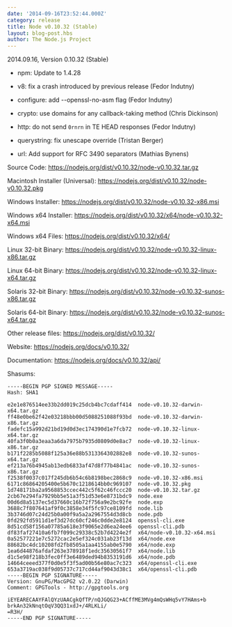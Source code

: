 ```yaml
---
date: '2014-09-16T23:52:44.000Z'
category: release
title: Node v0.10.32 (Stable)
layout: blog-post.hbs
author: The Node.js Project
---
```


2014.09.16, Version 0.10.32 (Stable)

- npm: Update to 1.4.28

- v8: fix a crash introduced by previous release (Fedor Indutny)

- configure: add --openssl-no-asm flag (Fedor Indutny)

- crypto: use domains for any callback-taking method (Chris Dickinson)

- http: do not send `0rnrn` in TE HEAD responses (Fedor Indutny)

- querystring: fix unescape override (Tristan Berger)

- url: Add support for RFC 3490 separators (Mathias Bynens)

Source Code: https://nodejs.org/dist/v0.10.32/node-v0.10.32.tar.gz

Macintosh Installer (Universal): https://nodejs.org/dist/v0.10.32/node-v0.10.32.pkg

Windows Installer: https://nodejs.org/dist/v0.10.32/node-v0.10.32-x86.msi

Windows x64 Installer: https://nodejs.org/dist/v0.10.32/x64/node-v0.10.32-x64.msi

Windows x64 Files: https://nodejs.org/dist/v0.10.32/x64/

Linux 32-bit Binary: https://nodejs.org/dist/v0.10.32/node-v0.10.32-linux-x86.tar.gz

Linux 64-bit Binary: https://nodejs.org/dist/v0.10.32/node-v0.10.32-linux-x64.tar.gz

Solaris 32-bit Binary: https://nodejs.org/dist/v0.10.32/node-v0.10.32-sunos-x86.tar.gz

Solaris 64-bit Binary: https://nodejs.org/dist/v0.10.32/node-v0.10.32-sunos-x64.tar.gz

Other release files: https://nodejs.org/dist/v0.10.32/

Website: https://nodejs.org/docs/v0.10.32/

Documentation: https://nodejs.org/docs/v0.10.32/api/

Shasums:

```
-----BEGIN PGP SIGNED MESSAGE-----
Hash: SHA1

e2e1e876514ee33b2dd019c25dcb4bc7cdaff414  node-v0.10.32-darwin-x64.tar.gz
ff48e0be62f42e03218bbb00d5088251088f93bd  node-v0.10.32-darwin-x86.tar.gz
fadefc15a992d21bd19d0d3ec174390d1e7fcb72  node-v0.10.32-linux-x64.tar.gz
40fa3f0b0a3eaa3a6da7975b7935d0809d0e8ac7  node-v0.10.32-linux-x86.tar.gz
b171f2285b5088f125a36e88b5313364302882e8  node-v0.10.32-sunos-x64.tar.gz
ef213a76b4945ab13edb6833af47d8f77b4841ac  node-v0.10.32-sunos-x86.tar.gz
f2538f0037c017f245db6b54c6b8198bec2868c9  node-v0.10.32-x86.msi
6171c86864205400e5b670c1218614bb0c969107  node-v0.10.32.pkg
1d748171ba2a9568853ccec442c5f62c46fccc20  node-v0.10.32.tar.gz
2cb67e294fa7929bb5e51a3f51d53e6e8731bdc9  node.exe
00d6d8a5137ec5d37660c16b72f756a9e2bc92fe  node.exp
3688c7f807641af9f0c3858e34f5fc97ce8109fd  node.lib
3b3746d07c24d25b0a00f9a5a2a2967554d3d8cb  node.pdb
0fd292fd5911d1ef3d27dc60cf246c0dde2e8124  openssl-cli.exe
8d51cd58f156a07785a618e3f9065e2d6ea24ee6  openssl-cli.pdb
df83faf27410a6fb7f099c29338c52b7d4224e2f  x64/node-v0.10.32-x64.msi
0a52577221e7c5272cac2e5ef324c031ab23f13d  x64/node.exe
88682bc4dc10208fd2fb8505a1aa4155ab0e5790  x64/node.exp
1ea6d44876afdaf263e378918f1edc35630561f7  x64/node.lib
d1c5e98f218b3fec0ff3e6489ded94b8353191d6  x64/node.pdb
14664ceeed377f0d0e5f3f5ad00b56e80ac7c323  x64/openssl-cli.exe
653a3719ac038f9d05737c717cd44af9043d38c1  x64/openssl-cli.pdb
-----BEGIN PGP SIGNATURE-----
Version: GnuPG/MacGPG2 v2.0.22 (Darwin)
Comment: GPGTools - http://gpgtools.org

iEYEARECAAYFAlQYzUAACgkQfTP/nQJGQG23+ACffME3MVg4mQsWHq5vY7HAms+b
brkAn32kNnqtOqV3QQ31xdJ+/4RLKLi/
=R3H/
-----END PGP SIGNATURE-----
```
